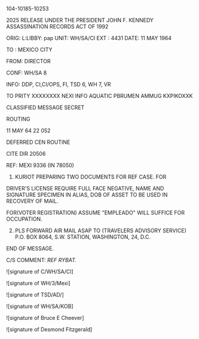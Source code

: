 104-10185-10253

2025 RELEASE UNDER THE PRESIDENT JOHN F. KENNEDY ASSASSINATION RECORDS ACT OF 1992

ORIG: L:LIBBY: pap
UNIT: WH/SA/CI
EXT : 4431
DATE: 11 MAY 1964

TO : MEXICO CITY

FROM: DIRECTOR

CONF: WH/SA 8

INFO: DDP, CI,CI/OPS, FI, TSD 6, WH 7, VR

TO
PRITY
XXXXXXXX NEXI
INFO
AQUATIC PBRUMEN AMMUG
ΚΧΡΙΚΟΧΧΚ

CLASSIFIED MESSAGE
SECRET

ROUTING

11 MAY 64 22 052

DEFERRED CEN
ROUTINE

CITE DIR
20506

REF: MEXI 9336 (IN 78050)

1. KURIOT PREPARING TWO DOCUMENTS FOR REF CASE. FOR

DRIVER'S LICENSE REQUIRE FULL FACE NEGATIVE, NAME AND SIGNATURE SPECIMEN IN ALIAS, DOB OF ASSET TO BE USED IN RECOVERY OF MAIL.

FOR(VOTER REGISTRATION) ASSUME "EMPLEADO" WILL SUFFICE FOR OCCUPATION.

2. PLS FORWARD AIR MAIL ASAP TO (TRAVELERS ADVISORY SERVICE)
   P.O. BOX 8064, S.W. STATION, WASHINGTON, 24, D.C.

END OF MESSAGE.

C/S COMMENT: *REF RYBAT.*

![signature of C/WH/SA/CI]

![signature of WH/3/Mexi]

![signature of TSD/AD/]

![signature of WH/SA/KOB]

![signature of Bruce E Cheever]

![signature of Desmond Fitzgerald]

